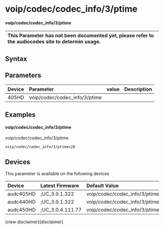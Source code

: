 ﻿---
description: voip/codec/codec_info/3/ptime
search: false
---

# voip/codec/codec_info/3/ptime

#### voip/codec/codec_info/3/ptime


| This Parameter has not been documented yet, please refer to the audiocodes site to determin usage.  | 
| :--- |

## Syntax

## Parameters
|Device|Parameter|value|Description|
|:---|:---|:---|:---|
| 405HD | voip/codec/codec_info/3/ptime |  |  |

## Examples
#### voip/codec/codec_info/3/ptime

voip/codec/codec_info/3/ptime

```
voip/codec/codec_info/3/ptime=20
```

## Devices
This parameter is available on the following devices

| Device | Latest Firmware | Default Value |
|:---|:---|:---|
| audc405HD | ;UC_3.0.1.322 | voip/codec/codec_info/3/ptime=20 
| audc440HD | ;UC_3.0.1.322 | voip/codec/codec_info/3/ptime=20 
| audc450HD | ;UC_3.0.4.111.77 | voip/codec/codec_info/3/ptime=20 

(view disclaimer)[disclaimer]
